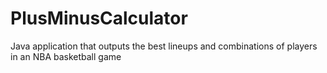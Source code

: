 # PlusMinusCalculator
Java application that outputs the best lineups and combinations of players in an NBA basketball game
